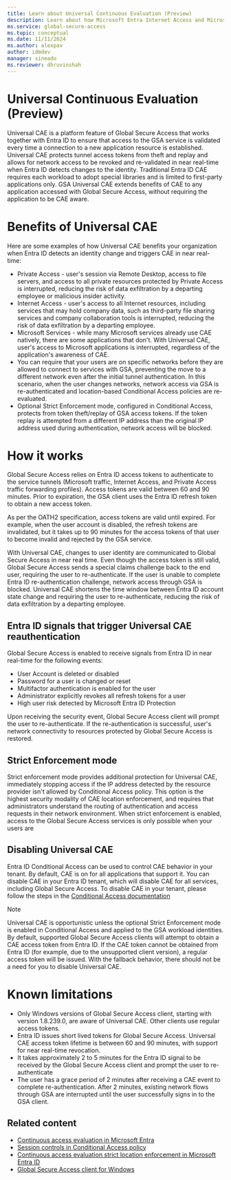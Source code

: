 ```yaml
---
title: Learn about Universal Continuous Evaluation (Preview)
description: Learn about how Microsoft Entra Internet Access and Microsoft Entra Private Access secures access to your resources through Conditional Access.
ms.service: global-secure-access
ms.topic: conceptual
ms.date: 11/11/2024
ms.author: alexpav
author: idmdev
manager: sineado
ms.reviewer: dhruvinshah
---
```

# Universal Continuous Evaluation (Preview)

Universal CAE is a platform feature of Global Secure Access that works together with Entra ID to ensure that access to the GSA service is validated every time a connection to a new application resource is established. Universal CAE protects tunnel access tokens from theft and replay and allows for network access to be revoked and re-validated in near real-time when Entra ID detects changes to the identity. Traditional Entra ID CAE requires each workload to adopt special libraries and is limited to first-party applications only.  GSA Universal CAE extends benefits of CAE to any application accessed with Global Secure Access, without requiring the application to be CAE aware.

# Benefits of Universal CAE

Here are some examples of how Universal CAE benefits your organization when Entra ID detects an identity change and triggers CAE in near real-time:

* Private Access - user's session via Remote Desktop, access to file servers, and access to all private resources protected by Private Access is interrupted, reducing the risk of data exfiltration by a departing employee or malicious insider activity.
* Internet Access - user's access to all Internet resources, including services that may hold company data, such as third-party file sharing services and company collaboration tools is interrupted, reducing the risk of data exfiltration by a departing employee. 
* Microsoft Services - while many Microsoft services already use CAE natively, there are some applications that don't. With Universal CAE, user's access to Microsoft applications is interrupted, regardless of the application's awareness of CAE.
*  You can require that your users are on specific networks before they are allowed to connect to services with GSA, preventing the move to a different network even after the initial tunnel authentication. In this scenario, when the user changes networks, network access via GSA is re-authenticated and location-based Conditional Access policies are re-evaluated.
* Optional Strict Enforcement mode, configured in Conditional Access, protects from token theft/replay of GSA access tokens. If the token replay is attempted from a different IP address than the original IP address used during authentication, network access will be blocked.

# How it works

Global Secure Access relies on Entra ID access tokens to authenticate to the service tunnels (Microsoft traffic, Internet Access, and Private Access traffic forwarding profiles). Access tokens are valid between 60 and 90 minutes. Prior to expiration, the GSA client uses the Entra ID refresh token to obtain a new access token.

As per the OATH2 specification, access tokens are valid until expired. For example, when the user account is disabled, the refresh tokens are invalidated, but it takes up to 90 minutes for the access tokens of that user to become invalid and rejected by the GSA service.

With Universal CAE, changes to user identity are communicated to Global Secure Access in near real time. Even though the access token is still valid, Global Secure Access sends a special claims challenge back to the end user, requiring the user to re-authenticate. If the user is unable to complete Entra ID re-authentication challenge, network access through GSA is blocked. Universal CAE shortens the time window between Entra ID account state change and requiring the user to re-authenticate, reducing the risk of data exfiltration by a departing employee.

## Entra ID signals that trigger Universal CAE reauthentication

Global Secure Access is enabled to receive signals from Entra ID in near real-time for the following events:

* User Account is deleted or disabled
* Password for a user is changed or reset
* Multifactor authentication is enabled for the user
* Administrator explicitly revokes all refresh tokens for a user
* High user risk detected by Microsoft Entra ID Protection

Upon receiving the security event, Global Secure Access client will prompt the user to re-authenticate. If the re-authentication is successful, user's network connectivity to resources protected by Global Secure Access is restored.

## Strict Enforcement mode
Strict enforcement mode provides additional protection for Universal CAE, immediately stopping access if the IP address detected by the resource provider isn't allowed by Conditional Access policy. This option is the highest security modality of CAE location enforcement, and requires that administrators understand the routing of authentication and access requests in their network environment. When strict enforcement is enabled, access to the Global Secure Access services is only possible when your users are 

## Disabling Universal CAE

Entra ID Conditional Access can be used to control CAE behavior in your tenant. By default, CAE is on for all applications that support it. You can disable CAE in your Entra ID tenant, which will disable CAE for all services, including Global Secure Access. To disable CAE in your tenant, please follow the steps in the [Conditional Access documentation](/docs/entra/identity/conditional-access/concept-conditional-access-session#customize-continuous-access-evaluation)

> [!Note]
> Universal CAE is opportunistic unless the optional Strict Enforcement mode is enabled in Conditional Access and applied to the GSA workload identities. By default, supported Global Secure Access clients will attempt to obtain a CAE access token from Entra ID. If the CAE token cannot be obtained from Entra ID (for example, due to the unsupported client version), a regular access token will be issued. With the fallback behavior, there should not be a need for you to disable Universal CAE. 

# Known limitations

* Only Windows versions of Global Secure Access client, starting with version 1.8.239.0, are aware of Universal CAE. Other clients use regular access tokens.
* Entra ID issues short lived tokens for Global Secure Access. Universal CAE access token lifetime is between 60 and 90 minutes, with support for near real-time revocation.
* It takes approximately 2 to 5 minutes for the Entra ID signal to be received by the Global Secure Access client and prompt the user to re-authenticate
* The user has a grace period of 2 minutes after receiving a CAE event to complete re-authentication. After 2 minutes, existing network flows through GSA are interrupted until the user successfully signs in to the GSA client.

## Related content

- [Continuous access evaluation in Microsoft Entra](/docs/entra/identity/conditional-access/concept-continuous-access-evaluation.md)
- [Session controls in Conditional Access policy](/docs/entra/identity/conditional-access/concept-conditional-access-session.md)
- [Continuous access evaluation strict location enforcement in Microsoft Entra ID](/docs/entra/identity/conditional-access/concept-continuous-access-evaluation-strict-enforcement.md)
- [Global Secure Access client for Windows](how-to-install-windows-client.md)
